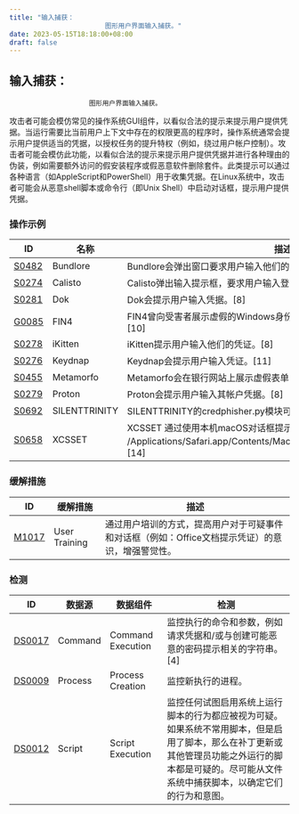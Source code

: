 ```yaml
---
title: "输入捕获：
                        图形用户界面输入捕获。"
date: 2023-05-15T18:18:00+08:00
draft: false
---
```

## 输入捕获：
                        图形用户界面输入捕获。
攻击者可能会模仿常见的操作系统GUI组件，以看似合法的提示来提示用户提供凭据。当运行需要比当前用户上下文中存在的权限更高的程序时，操作系统通常会提示用户提供适当的凭据，以授权任务的提升特权（例如，绕过用户帐户控制）。攻击者可能会模仿此功能，以看似合法的提示来提示用户提供凭据并进行各种理由的伪装，例如需要额外访问的假安装程序或假恶意软件删除套件。此类提示可以通过各种语言（如AppleScript和PowerShell）用于收集凭据。在Linux系统中，攻击者可能会从恶意shell脚本或命令行（即Unix Shell）中启动对话框，提示用户提供凭据。
### 操作示例

|ID|名称|描述|
|----|----|----|
|[S0482]()|Bundlore|Bundlore会弹出窗口要求用户输入他们的凭据信息。[6]|
|[S0274]()|Calisto|Calisto弹出输入提示框，要求用户输入登录名和密码。[7]|
|[S0281]()|Dok|Dok会提示用户输入凭据。[8]|
|[G0085]()|FIN4|FIN4曾向受害者展示虚假的Windows身份验证提示，以收集他们的凭据。[9][10]|
|[S0278]()|iKitten|iKitten提示用户输入他们的凭证。[8]|
|[S0276]()|Keydnap|Keydnap会提示用户输入凭证。[11]|
|[S0455]()|Metamorfo|Metamorfo会在银行网站上展示虚假表单，以截取受害者的凭证。[12]|
|[S0279]()|Proton|<text>Proton会提示用户输入其帐户凭据。[8]</text>|
|[S0692]()|SILENTTRINITY|SILENTTRINITY的credphisher.py模块可提示当前用户提供其凭据。[13]|
|[S0658]()|XCSSET|XCSSET 通过使用本机macOS对话框提示用户输入凭证，利用系统进程 /Applications/Safari.app/Contents/MacOS/SafariForWebKitDevelopment。[14]|

### 缓解措施

|  ID   | 缓解措施  | 描述|
|  ----  | ----  |----|
|[M1017]()|User Training|通过用户培训的方式，提高用户对于可疑事件和对话框（例如：Office文档提示凭证）的意识，增强警觉性。|

### 检测

|  ID   | 数据源  | 数据组件|检测|
|  ----  | ----  |----|----|
|[DS0017]()|Command|Command Execution|监控执行的命令和参数，例如请求凭据和/或与创建可能恶意的密码提示相关的字符串。[4]|
|[DS0009]()|Process|Process Creation|监控新执行的进程。|
|[DS0012]()|Script|Script Execution|监控任何试图启用系统上运行脚本的行为都应被视为可疑。如果系统不常用脚本，但是启用了脚本，那么在补丁更新或其他管理员功能之外运行的脚本都是可疑的。尽可能从文件系统中捕获脚本，以确定它们的行为和意图。|

